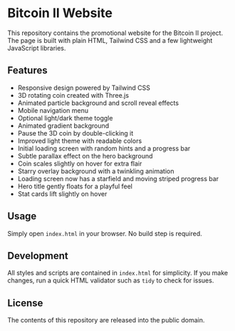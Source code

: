 # Bitcoin II Website

This repository contains the promotional website for the Bitcoin II project. The page is built with plain HTML, Tailwind CSS and a few lightweight JavaScript libraries.

## Features

- Responsive design powered by Tailwind CSS
- 3D rotating coin created with Three.js
- Animated particle background and scroll reveal effects
- Mobile navigation menu
- Optional light/dark theme toggle
- Animated gradient background
- Pause the 3D coin by double-clicking it
- Improved light theme with readable colors
- Initial loading screen with random hints and a progress bar
- Subtle parallax effect on the hero background
- Coin scales slightly on hover for extra flair
- Starry overlay background with a twinkling animation
- Loading screen now has a starfield and moving striped progress bar
- Hero title gently floats for a playful feel
- Stat cards lift slightly on hover

## Usage

Simply open `index.html` in your browser. No build step is required.

## Development

All styles and scripts are contained in `index.html` for simplicity. If you make changes, run a quick HTML validator such as `tidy` to check for issues.

## License

The contents of this repository are released into the public domain.
